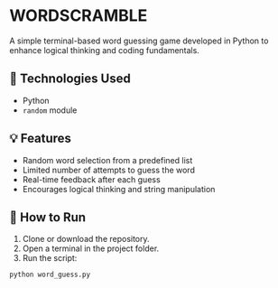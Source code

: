 # WORDSCRAMBLE

A simple terminal-based word guessing game developed in Python to enhance logical thinking and coding fundamentals.

## 🔧 Technologies Used
- Python
- `random` module

## 💡 Features
- Random word selection from a predefined list
- Limited number of attempts to guess the word
- Real-time feedback after each guess
- Encourages logical thinking and string manipulation

## 📌 How to Run
1. Clone or download the repository.
2. Open a terminal in the project folder.
3. Run the script:

```bash
python word_guess.py
